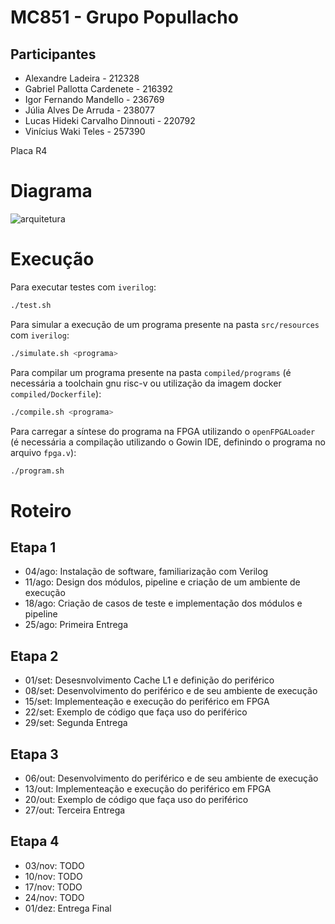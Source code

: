 # MC851 - Grupo Popullacho

## Participantes
- Alexandre Ladeira - 212328
- Gabriel Pallotta Cardenete - 216392
- Igor Fernando Mandello - 236769
- Júlia Alves De Arruda - 238077
- Lucas Hideki Carvalho Dinnouti - 220792
- Vinícius Waki Teles - 257390

Placa R4

# Diagrama

![arquitetura](https://github.com/lucasdinnouti/MC851/assets/32870665/e791ab5a-f0b6-4139-8b19-5eb72288b701)

# Execução

Para executar testes com `iverilog`:
```bash
./test.sh
```

Para simular a execução de um programa presente na pasta `src/resources` com `iverilog`:
```bash
./simulate.sh <programa>
```

Para compilar um programa presente na pasta `compiled/programs` (é necessária a toolchain gnu risc-v ou utilização da imagem docker `compiled/Dockerfile`):
```bash
./compile.sh <programa>
```

Para carregar a síntese do programa na FPGA utilizando o `openFPGALoader` (é necessária a compilação utilizando o Gowin IDE, definindo o programa no arquivo `fpga.v`):
```bash
./program.sh
```

# Roteiro

## Etapa 1
- 04/ago: Instalação de software, familiarização com Verilog
- 11/ago: Design dos módulos, pipeline e criação de um ambiente de execução
- 18/ago: Criação de casos de teste e implementação dos módulos e pipeline
- 25/ago: Primeira Entrega 

## Etapa 2
- 01/set: Desesnvolvimento Cache L1 e definição do periférico
- 08/set: Desenvolvimento do periférico e de seu ambiente de execução
- 15/set: Implementeação e execução do periférico em FPGA
- 22/set: Exemplo de código que faça uso do periférico
- 29/set: Segunda Entrega

## Etapa 3
- 06/out: Desenvolvimento do periférico e de seu ambiente de execução
- 13/out: Implementeação e execução do periférico em FPGA
- 20/out: Exemplo de código que faça uso do periférico
- 27/out: Terceira Entrega

## Etapa 4
- 03/nov: TODO
- 10/nov: TODO
- 17/nov: TODO
- 24/nov: TODO
- 01/dez: Entrega Final
